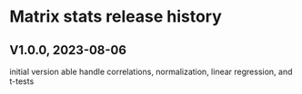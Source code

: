 # Matrix stats release history

## V1.0.0, 2023-08-06
initial version able handle correlations,
normalization, linear regression, and t-tests